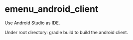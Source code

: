 emenu_android_client
====================

Use Android Studio as IDE.

Under root directory: gradle build to build the android client.
